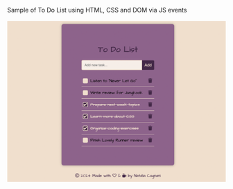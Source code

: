 Sample of To Do List using HTML, CSS and DOM via JS events<br><br>
<img src="./images/to-do-list.png">